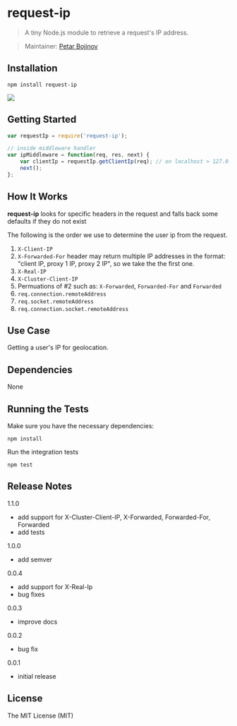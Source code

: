 request-ip
=========

> A tiny Node.js module to retrieve a request's IP address. 

> Maintainer: [Petar Bojinov](https://github.com/pbojinov)

## Installation

    npm install request-ip
    
![](https://nodei.co/npm/request-ip.png?downloads=true&cacheBust=1)
  
## Getting Started

```javascript
var requestIp = require('request-ip');

// inside middleware handler
var ipMiddleware = function(req, res, next) {
    var clientIp = requestIp.getClientIp(req); // on localhost > 127.0.0.1
    next();
};
```

## How It Works

**request-ip** looks for specific headers in the request and falls back some defaults if they do not exist

The following is the order we use to determine the user ip from the request.

1. `X-Client-IP`  
2. `X-Forwarded-For` header may return multiple IP addresses in the format: "client IP, proxy 1 IP, proxy 2 IP", so we take the the first one.
3. `X-Real-IP`
5. `X-Cluster-Client-IP`
6. Permuations of #2 such as: `X-Forwarded`, `Forwarded-For` and `Forwarded`
7. `req.connection.remoteAddress`
8. `req.socket.remoteAddress`
9. `req.connection.socket.remoteAddress`

## Use Case

Getting a user's IP for geolocation.

## Dependencies

None

## Running the Tests

Make sure you have the necessary dependencies:

```
npm install
```

Run the integration tests

```
npm test
```

## Release Notes

1.1.0

* add support for X-Cluster-Client-IP, X-Forwarded, Forwarded-For, Forwarded
* add tests

1.0.0

* add semver

0.0.4

* add support for X-Real-Ip
* bug fixes

0.0.3

* improve docs

0.0.2

* bug fix

0.0.1

* initial release

## License

The MIT License (MIT)
